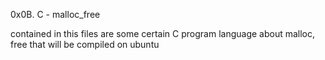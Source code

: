 0x0B. C - malloc_free

contained in this files are some certain C program language about malloc, free that will be compiled on ubuntu
